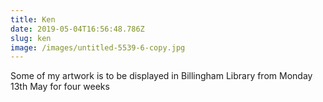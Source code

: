 ```yaml
---
title: Ken
date: 2019-05-04T16:56:48.786Z
slug: ken
image: /images/untitled-5539-6-copy.jpg
---
```

Some of my artwork is to be displayed in Billingham Library from Monday 13th May for four weeks

